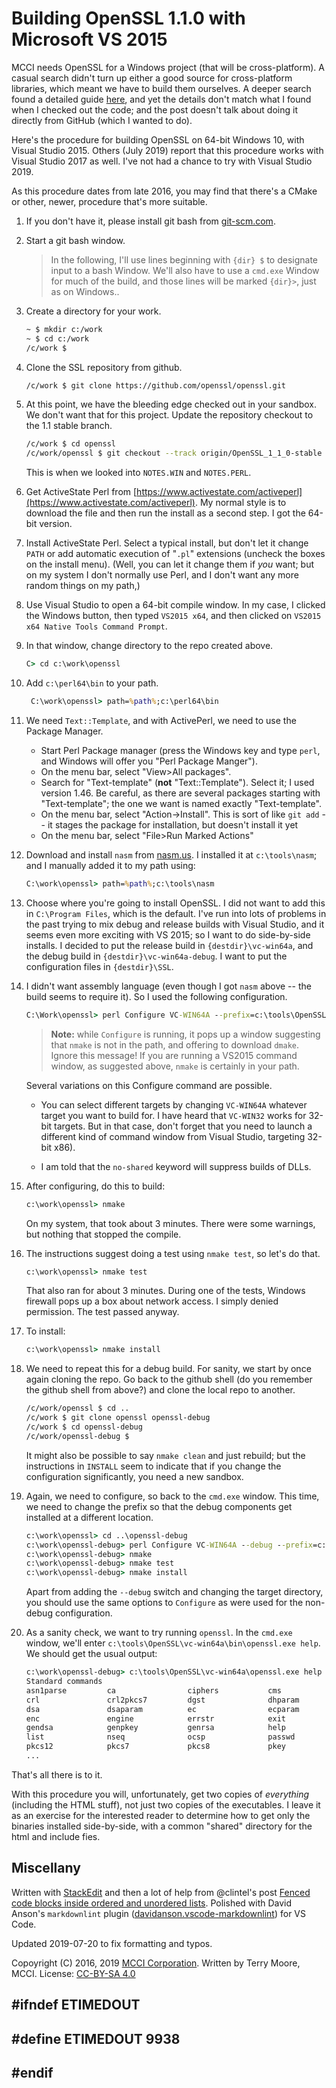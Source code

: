 # Building OpenSSL 1.1.0 with Microsoft VS 2015

MCCI needs OpenSSL for a Windows project (that will be cross-platform). A casual search didn't turn up either a good source for cross-platform libraries, which meant we have to build them ourselves. A deeper search found a detailed guide [here](http://developer.covenanteyes.com/building-openssl-for-visual-studio/), and yet the details don't match what I found when I checked out the code; and the post doesn't talk about doing it directly from GitHub (which I wanted to do).

Here's the procedure for building OpenSSL on 64-bit Windows 10, with Visual Studio 2015. Others (July 2019) report that this procedure works with Visual Studio 2017 as well. I've not had a chance to try with Visual Studio 2019.

As this procedure dates from late 2016, you may find that there's a CMake or other, newer, procedure that's more suitable.

1. If you don't have it, please install git bash from [git-scm.com](https://git-scm.com/downloads).

2. Start a git bash window.

   > In the following, I'll use lines beginning with `{dir} $` to designate input to a bash Window. We'll also have to use a `cmd.exe` Window for much of the build, and those lines will be marked `{dir}>`, just as on Windows..

3. Create a directory for your work.

    ```bash
    ~ $ mkdir c:/work
    ~ $ cd c:/work
    /c/work $
    ```

4. Clone the SSL repository from github.

    ```bash
    /c/work $ git clone https://github.com/openssl/openssl.git
    ```

5. At this point, we have the bleeding edge checked out in your sandbox. We don't want that for this project. Update the repository checkout to the 1.1 stable branch.

    ```bash
    /c/work $ cd openssl
    /c/work/openssl $ git checkout --track origin/OpenSSL_1_1_0-stable
    ```

   This is when we looked into `NOTES.WIN` and `NOTES.PERL`.

6. Get ActiveState Perl from [https://www.activestate.com/activeperl](https://www.activestate.com/activeperl). My normal style is to download the file and then run the install as a second step. I got the 64-bit version.

7. Install ActiveState Perl.  Select a typical install, but don't let it change `PATH` or add automatic execution of "`.pl`" extensions (uncheck the boxes on the install menu). (Well, you can let it change them if _you_ want; but on my system I don't normally use Perl, and I don't want any more random things on my path,)

8. Use Visual Studio to open a 64-bit compile window. In my case, I clicked the Windows button, then typed `VS2015 x64`, and then clicked on `VS2015 x64 Native Tools Command Prompt`.

9. In that window, change directory to the repo created above.

    ```cmd
    C> cd c:\work\openssl
    ```

10. Add `c:\perl64\bin` to your path.

    ```cmd
     C:\work\openssl> path=%path%;c:\perl64\bin
    ```

11. We need ``Text::Template``, and with ActivePerl, we need to use the Package Manager.

    * Start Perl Package manager (press the Windows key and type `perl`, and Windows will offer you "Perl Package Manger").
    * On the menu bar, select "View>All packages".
    * Search for "Text-template" (**not** "Text::Template").  Select it; I used version 1.46. Be careful, as there are several packages starting with "Text-template"; the one we want is named exactly "Text-template".
    * On the menu bar, select "Action->Install". This is sort of like `git add` -- it stages the package for installation, but doesn't install it yet
    * On the menu bar, select "File>Run Marked Actions"

12. Download and install `nasm` from [nasm.us][nasm.us].  I installed it at `c:\tools\nasm`; and I manually added it to my path using:

    ```cmd
    C:\work\openssl> path=%path%;c:\tools\nasm
    ```

13. Choose where you're going to install OpenSSL. I did not want to add this in `C:\Program Files`, which is the default. I've run into lots of problems in the past trying to mix debug and release builds with Visual Studio, and it seems even more exciting with VS 2015; so I want to do side-by-side installs. I decided to put the release build in `{destdir}\vc-win64a`, and the debug build in `{destdir}\vc-win64a-debug`. I want to put the configuration files in `{destdir}\SSL`.

14. I didn't want assembly language (even though I got `nasm` above -- the build seems to require it). So I used the following configuration.

    ```cmd
    C:\Work\openssl> perl Configure VC-WIN64A --prefix=c:\tools\OpenSSL\vc-win64a --openssldir=c:\tools\OpenSSL\SSL no-asm
    ```

    > **Note:** while `Configure` is running, it pops up a window suggesting that `nmake` is not in the path, and offering to download `dmake`. Ignore this message! If you are running a VS2015 command window, as suggested above, `nmake` is certainly in your path.

    Several variations on this Configure command are possible.

    * You can select different targets by changing `VC-WIN64A` whatever target you want to build for. I have heard that `VC-WIN32` works for 32-bit targets. But in that case, don't forget that you need to launch a different kind of command window from Visual Studio, targeting 32-bit x86).

    * I am told that the `no-shared` keyword will suppress builds of DLLs.

15. After configuring, do this to build:

    ```cmd
    c:\work\openssl> nmake
    ```

    On my system, that took about 3 minutes.  There were some warnings, but nothing that stopped the compile.

16. The instructions suggest doing a test using `nmake test`, so let's do that.

    ```cmd
    c:\work\openssl> nmake test
    ```

    That also ran for about 3 minutes. During one of the tests, Windows firewall pops up a box about network access. I simply denied permission. The test passed anyway.

17. To install:

    ```cmd
    c:\work\openssl> nmake install
    ```

18. We need to repeat this for a debug build. For sanity, we start by once again cloning the repo. Go back to the github shell (do you remember the github shell from above?) and clone the local repo to another.

    ```bash
    /c/work/openssl $ cd ..
    /c/work $ git clone openssl openssl-debug
    /c/work $ cd openssl-debug
    /c/work/openssl-debug $
    ```

    It might also be possible to say `nmake clean`  and just rebuild; but the instructions in `INSTALL` seem to indicate that if you change the configuration significantly, you need a new sandbox.

19. Again, we need to configure, so back to the `cmd.exe` window. This time, we need to change the prefix so that the debug components get installed at a different location.

    ```cmd
    c:\work\openssl> cd ..\openssl-debug
    c:\work\openssl-debug> perl Configure VC-WIN64A --debug --prefix=c:\tools\OpenSSL\vc-win64a-dbg --openssldir=c:\tools\OpenSSL\SSL no-asm
    c:\work\openssl-debug> nmake
    c:\work\openssl-debug> nmake test
    c:\work\openssl-debug> nmake install
    ```

    Apart from adding the `--debug` switch and changing the target directory, you should use the same options to `Configure` as were used for the non-debug configuration.

20. As a sanity check, we want to try running `openssl`. In the `cmd.exe` window, we'll enter `c:\tools\OpenSSL\vc-win64a\bin\openssl.exe help`. We should get the usual output:

    ```cmd
    c:\work\openssl-debug> c:\tools\OpenSSL\vc-win64a\openssl.exe help
    Standard commands
    asn1parse         ca                ciphers           cms
    crl               crl2pkcs7         dgst              dhparam
    dsa               dsaparam          ec                ecparam
    enc               engine            errstr            exit
    gendsa            genpkey           genrsa            help
    list              nseq              ocsp              passwd
    pkcs12            pkcs7             pkcs8             pkey
    ...
    ```

That's all there is to it.

With this procedure you will, unfortunately, get two copies of *everything* (including the HTML stuff), not just two copies of the executables. I leave it as an exercise for the interested reader to determine how to get only the binaries installed side-by-side, with a common "shared" directory for the html and include fies.

[nasm.us]: https://nasm.us

## Miscellany

Written with [StackEdit](https://stackedit.io/) and then a lot of help from @clintel's post [Fenced code blocks inside ordered and unordered lists](https://gist.github.com/clintel/1155906). Polished with David Anson's `markdownlint` plugin ([davidanson.vscode-markdownlint](https://github.com/DavidAnson/vscode-markdownlint)) for VS Code.

Updated 2019-07-20 to fix formatting and typos.

Copoyright (C) 2016, 2019 [MCCI Corporation](https://mcci.com). Written by Terry Moore, MCCI. License: [CC-BY-SA 4.0](https://creativecommons.org/licenses/by-sa/4.0/)

## #ifndef ETIMEDOUT
## #define ETIMEDOUT 9938
## #endif
